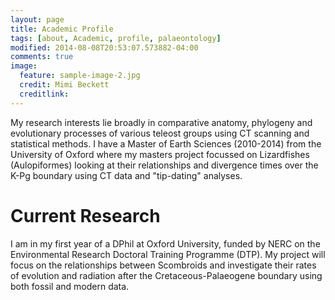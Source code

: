 ```yaml
---
layout: page
title: Academic Profile
tags: [about, Academic, profile, palaeontology]
modified: 2014-08-08T20:53:07.573882-04:00
comments: true
image:
  feature: sample-image-2.jpg
  credit: Mimi Beckett
  creditlink: 
---
```



My research interests lie broadly in comparative anatomy, phylogeny and evolutionary processes of various teleost groups using CT scanning and statistical methods. 
I have a Master of Earth Sciences (2010-2014) from the University of Oxford where my masters project focussed on Lizardfishes (Aulopiformes) looking at their relationships and divergence times over the K-Pg boundary using CT data and "tip-dating" analyses.

# Current Research

I am in my first year of a DPhil at Oxford University, funded by NERC on the Environmental Research Doctoral Training Programme (DTP). My project will focus on the relationships between Scombroids and investigate their rates of evolution and radiation after the Cretaceous-Palaeogene boundary using both fossil and modern data. 
